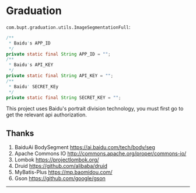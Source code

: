 # Graduation


`com.bupt.graduation.utils.ImageSegmentationFull`:

```java 
/**
 * Baidu's APP_ID
 */
private static final String APP_ID = "";
/**
 * Baidu's API_KEY
 */
private static final String API_KEY = "";
/**
 * Baidu' SECRET_KEy
 */
private static final String SECRET_KEY = "";
```

This project uses Baidu's portrait division technology, you must first go to get the relevant api authorization.

## Thanks

1. BaiduAi BodySegment    https://ai.baidu.com/tech/body/seg 
2. Apache Commons IO      http://commons.apache.org/proper/commons-io/
3. Lombok                           https://projectlombok.org/
4. Druid                               https://github.com/alibaba/druid
5. MyBatis-Plus                   https://mp.baomidou.com/
6. Gson                                https://github.com/google/gson

---

